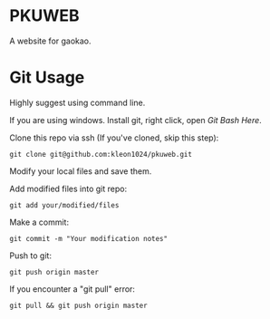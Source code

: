 # PKUWEB

A website for gaokao.

# Git Usage

Highly suggest using command line.

If you are using windows. Install git, right click, open *Git Bash Here*.

Clone this repo via ssh (If you've cloned, skip this step):
```
git clone git@github.com:kleon1024/pkuweb.git
```

Modify your local files and save them.

Add modified files into git repo:
```
git add your/modified/files
```

Make a commit:
```
git commit -m "Your modification notes"
```

Push to git:
```
git push origin master
```

If you encounter a "git pull" error:
```
git pull && git push origin master
```



